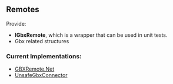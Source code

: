 ## Remotes
Provide:
- **IGbxRemote**, which is a wrapper that can be used in unit tests.
- Gbx related structures

### Current Implementations:
- [GBXRemote.Net](../../Modules/Remotes/GBXRemote)
- [UnsafeGbxConnector](../../Modules/Remotes/UnsafeGbxConnector)